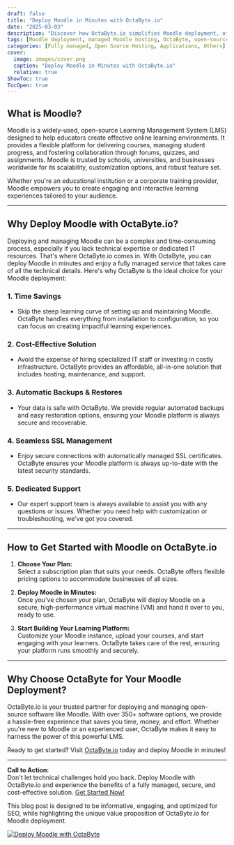 ```yaml
---
draft: false
title: "Deploy Moodle in Minutes with OctaByte.io"
date: "2025-03-03"
description: "Discover how OctaByte.io simplifies Moodle deployment, offering a fully managed solution that saves time, reduces costs, and ensures seamless operation. Learn why Moodle is a powerful tool for online learning and how OctaByte makes it effortless to deploy and manage."
tags: [Moodle deployment, managed Moodle hosting, OctaByte, open-source LMS, online learning platform, Moodle setup, managed open-source software, Moodle benefits, Moodle hosting solutions, OctaByte Moodle services]
categories: [Fully managed, Open Source Hosting, Applications, Others]
cover:
  image: images/cover.png
  caption: "Deploy Moodle in Minutes with OctaByte.io"
  relative: true
ShowToc: true
TocOpen: true
---
```



## What is Moodle?

Moodle is a widely-used, open-source Learning Management System (LMS) designed to help educators create effective online learning environments. It provides a flexible platform for delivering courses, managing student progress, and fostering collaboration through forums, quizzes, and assignments. Moodle is trusted by schools, universities, and businesses worldwide for its scalability, customization options, and robust feature set.

Whether you're an educational institution or a corporate training provider, Moodle empowers you to create engaging and interactive learning experiences tailored to your audience.

---

## Why Deploy Moodle with OctaByte.io?

Deploying and managing Moodle can be a complex and time-consuming process, especially if you lack technical expertise or dedicated IT resources. That's where OctaByte.io comes in. With OctaByte, you can deploy Moodle in minutes and enjoy a fully managed service that takes care of all the technical details. Here's why OctaByte is the ideal choice for your Moodle deployment:

### 1. **Time Savings**
   - Skip the steep learning curve of setting up and maintaining Moodle. OctaByte handles everything from installation to configuration, so you can focus on creating impactful learning experiences.

### 2. **Cost-Effective Solution**
   - Avoid the expense of hiring specialized IT staff or investing in costly infrastructure. OctaByte provides an affordable, all-in-one solution that includes hosting, maintenance, and support.

### 3. **Automatic Backups & Restores**
   - Your data is safe with OctaByte. We provide regular automated backups and easy restoration options, ensuring your Moodle platform is always secure and recoverable.

### 4. **Seamless SSL Management**
   - Enjoy secure connections with automatically managed SSL certificates. OctaByte ensures your Moodle platform is always up-to-date with the latest security standards.

### 5. **Dedicated Support**
   - Our expert support team is always available to assist you with any questions or issues. Whether you need help with customization or troubleshooting, we've got you covered.

---

## How to Get Started with Moodle on OctaByte.io

1. **Choose Your Plan:**  
   Select a subscription plan that suits your needs. OctaByte offers flexible pricing options to accommodate businesses of all sizes.

2. **Deploy Moodle in Minutes:**  
   Once you've chosen your plan, OctaByte will deploy Moodle on a secure, high-performance virtual machine (VM) and hand it over to you, ready to use.

3. **Start Building Your Learning Platform:**  
   Customize your Moodle instance, upload your courses, and start engaging with your learners. OctaByte takes care of the rest, ensuring your platform runs smoothly and securely.

---

## Why Choose OctaByte for Your Moodle Deployment?

OctaByte.io is your trusted partner for deploying and managing open-source software like Moodle. With over 350+ software options, we provide a hassle-free experience that saves you time, money, and effort. Whether you're new to Moodle or an experienced user, OctaByte makes it easy to harness the power of this powerful LMS.

Ready to get started? Visit [OctaByte.io](https://octabyte.io) today and deploy Moodle in minutes!

---

**Call to Action:**  
Don't let technical challenges hold you back. Deploy Moodle with OctaByte.io and experience the benefits of a fully managed, secure, and cost-effective solution. [Get Started Now!](https://octabyte.io)
 

This blog post is designed to be informative, engaging, and optimized for SEO, while highlighting the unique value proposition of OctaByte.io for Moodle deployment.

[![Deploy Moodle with OctaByte](/images/deploy-on-octabyte.png)](https://octabyte.io/fully-managed-open-source-services/applications/others/moodle)